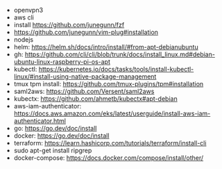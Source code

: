 * openvpn3
* aws cli
* install https://github.com/junegunn/fzf
* https://github.com/junegunn/vim-plug#installation
* nodejs
* helm: https://helm.sh/docs/intro/install/#from-apt-debianubuntu
* gh: https://github.com/cli/cli/blob/trunk/docs/install_linux.md#debian-ubuntu-linux-raspberry-pi-os-apt
* kubectl: https://kubernetes.io/docs/tasks/tools/install-kubectl-linux/#install-using-native-package-management
* tmux tpm install: https://github.com/tmux-plugins/tpm#installation
* saml2aws: https://github.com/Versent/saml2aws
* kubectx: https://github.com/ahmetb/kubectx#apt-debian
* aws-iam-authenticator: https://docs.aws.amazon.com/eks/latest/userguide/install-aws-iam-authenticator.html
* go: https://go.dev/doc/install
* docker: https://go.dev/doc/install
* terraform: https://learn.hashicorp.com/tutorials/terraform/install-cli
* sudo apt-get install ripgrep
* docker-compose: https://docs.docker.com/compose/install/other/
